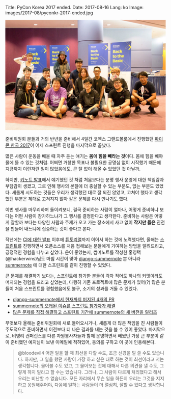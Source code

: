 Title: PyCon Korea 2017 ended.
Date: 2017-08-16
Lang: ko
Image: images/2017-08/pyconkr-2017-ended.jpg

![pyconkr-2017-ended.jpg](./images/2017-08/pyconkr-2017-ended.jpg)

준비위원회 분들과 거의 반년을 준비해서 4일간 코엑스 그랜드볼룸에서 진행했던 [파이콘 한국 2017](https://www.pycon.kr/2017/)이 어제 스프린트 진행을 마지막으로 끝났다.

많은 사람이 운동을 배울 때 자주 듣는 얘기는 **몸에 힘을 빼라는 것**이다. 몸에 힘을 빼야 물에 뜰 수 있는 것처럼.
어쩌면 거창한 목표나 불필요한 공명심 없이 시작했기 때문에 지금까지 이런저런 일이 많았음에도, 큰 탈 없이 해올 수 있었던 것 아닐까.

하지만, [키노트 발표](https://www.slideshare.net/lqez/2017-back-to-the-basic-78779365)에서 얘기했던 것 처럼 처음보다는 분명 행사 운영에 대한 책임감과 부담감이 생겼고, 그로 인해 행사의 본질에 더 충실할 수 있는 부분도, 없는 부분도 있었다.
새롭게 시도하는 것들은 우리가 생각했던 대로 잘 되진 않았고, 고쳐야 했다고 생각했던 부분은 제대로 고쳐지지 않아 같은 문제를 다시 만나기도 했다.

이번 행사를 마무리하며 돌이켜보니, 결국 준비하는 사람이 얼마나, 어떻게 준비하냐 보다는 어떤 사람이 참가하느냐가 그 행사를 결정한다고 생각한다.
준비하는 사람은 어떻게 잘할까 보다는 다양한 사람과 주제가 오고 가는 장소에서 사고 없이 **작지만 옳은** 진전을 만들어 내느냐에 집중하는 것이 좋다고 본다.

작년에는 [CI에 대한 발표](https://www.slideshare.net/lqez/tox-travis-coveralls) 이후에 [튜토리얼](https://www.pycon.kr/2016apac/program/tutorial/1)까지 이어서 하는 것에 노력했다면,
올해는 [스프린트](https://www.pycon.kr/2017/program/sprint/3)를 진행하면서 오픈소스를 처음 접해보는 분들에게 기여하는 방법을 알려드리고, 긍정적인 경험을 나누고 싶었다.
운이 좋았는지, 썸머노트를 작성한 홍영택(@hackerwins)님도 마침 시간이 맞아 [django-summernote](https://github.com/summernote/django-summernote) 뿐 아니라 [summernote](https://github.com/summernote/summernote) 에 대한 스프린트를 같이 진행할 수 있었다.

큰 문제를 해결하기 보다는, 스프린트에 참가한 분들이 각자 적어도 하나의 커밋이라도 머지되는 경험을 드리고 싶었는데, 다행히 기존 프로젝트에 많은 문제가 있어(?) 많은 분들이 처음 스프린트를 경험했음에도 불구, 소기의 성과를 거둘 수 있었다.

 - [django-summernote에서 현재까지 머지된 4개의 PR](https://github.com/summernote/django-summernote/pulls?q=is%3Apr+is%3Aclosed+label%3Apyconkr2017)
 - [summernote의 오래된 이슈를 스프린트 참가자가 해결](https://github.com/summernote/summernote/pull/2409)
 - [많은 문제를 직접 해결하고 스프린트 기간에 summernote의 새 버전을 릴리즈](https://github.com/summernote/summernote/pull/2413)

무엇보다 올해는 준비위원회에 새로 들어오시거나, 새롭게 더 많은 책임을 진 사람들이 주도적으로 준비하면서 이전보다 더 나은 결과를 내는 것을 볼 수 있어 좋았다.
마지막으로, 비영리 컨퍼런스를 다른 자원봉사자들과 함께 운영하면서 배웠던 가장 큰 부분이 같이 준비했던 예지님이 보낸 이메일에 적혀있어, 동의를 구하고 이 곳에 인용해본다.


> @bloodevil4
어떤 일을 할 때 최선을 다할 수도, 조금 신경을 덜 쓸 수도 있습니다.
하지만, 그 일을 했던 사람이 가장 하고 싶은 대로 하는 것이 최선이라고 저는 생각합니다.
물어볼 수도 있고, 그 물어보는 것에 대해서 다른 의견을 낼 수도, 그렇게 하지 말라고 할 수는 있습니다.
그러나, 그 사람이 다르게 처리했다고 해서 우리는 비난할 수 없습니다.
모든 자리에서 무슨 일을 하든지 우리는 그것을 지지하고 응원해주어야, 다음에 일하는 사람들이 더 열심히, 잘할 수 있다고 생각합니다.

